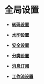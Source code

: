 # 全局设置<a name="ZH-CN_TOPIC_0128969662"></a>

-   **[转码设置](转码设置.md)**  

-   **[水印设置](水印设置.md)**  

-   **[安全设置](安全设置.md)**  

-   **[分类设置](分类设置.md)**  

-   **[消息订阅](消息订阅.md)**  

-   **[工作流设置](工作流设置.md)**  



